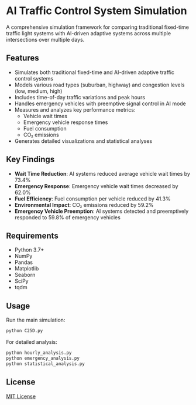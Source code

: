 # AI Traffic Control System Simulation

A comprehensive simulation framework for comparing traditional fixed-time traffic light systems with AI-driven adaptive systems across multiple intersections over multiple days.

## Features

- Simulates both traditional fixed-time and AI-driven adaptive traffic control systems
- Models various road types (suburban, highway) and congestion levels (low, medium, high)
- Includes time-of-day traffic variations and peak hours
- Handles emergency vehicles with preemptive signal control in AI mode
- Measures and analyzes key performance metrics:
  - Vehicle wait times
  - Emergency vehicle response times
  - Fuel consumption
  - CO₂ emissions
- Generates detailed visualizations and statistical analyses

## Key Findings

- **Wait Time Reduction**: AI systems reduced average vehicle wait times by 73.4%
- **Emergency Response**: Emergency vehicle wait times decreased by 62.0%
- **Fuel Efficiency**: Fuel consumption per vehicle reduced by 41.3%
- **Environmental Impact**: CO₂ emissions reduced by 59.2%
- **Emergency Vehicle Preemption**: AI systems detected and preemptively responded to 59.8% of emergency vehicles

## Requirements

- Python 3.7+
- NumPy
- Pandas
- Matplotlib
- Seaborn
- SciPy
- tqdm

## Usage

Run the main simulation:

```bash
python C25D.py
```

For detailed analysis:

```bash
python hourly_analysis.py
python emergency_analysis.py
python statistical_analysis.py
```

## License

[MIT License](LICENSE)